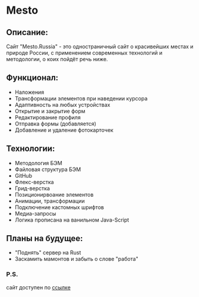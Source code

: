 # Mesto

## Описание:
Сайт "Mesto.Russia" - это одностраничный сайт о красивейших местах и природе России, с примeнением современных технологий и методологии, о коих пойдёт речь ниже.

## Функционал:

* Наложения
* Трансформации элементов при наведении курсора
* Адаптивность на любых устройствах
* Открытие и закрытие форм
* Редактирование профиля
* Отправка формы (добавляется)
* Добавление и удаление фотокарточек

## Технологии:

* Методология БЭМ
* Файловая структура БЭМ
* GitHub
* Флекс-верстка
* Грид-верстка
* Позиционирвоание элементов
* Анимации, трансформации
* Подключение кастомных шрифтов
* Медиа-запросы
* Логика прописана на ванильном Java-Script

## Планы на будущее:
* "Поднять" сервер на Rust
* Заскамить мамонтов и забыть о слове "работа"

### P.S.
сайт доступен по [ссылке](https://c0deb0iii.github.io/mesto/)
